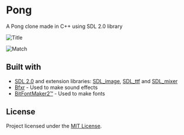 # Pong
A Pong clone made in C++ using SDL 2.0 library

![Title](https://user-images.githubusercontent.com/33793823/34992380-2eea77a4-fab4-11e7-84fd-a9f2e53f3d05.png)

![Match](https://user-images.githubusercontent.com/33793823/34992378-2ec70dfa-fab4-11e7-93e7-048921a9d75f.png)

## Built with
* [SDL 2.0](https://www.libsdl.org/index.php) and extension libraries: [SDL_image](https://www.libsdl.org/projects/SDL_image), [SDL_ttf](https://www.libsdl.org/projects/SDL_ttf) and [SDL_mixer](https://www.libsdl.org/projects/SDL_mixer)
* [Bfxr](https://www.bfxr.net/) - Used to make sound effects
* [BitFontMaker2™](https://www.pentacom.jp/pentacom/bitfontmaker2) - Used to make fonts
## License
Project licensed under the [MIT License](LICENSE).
